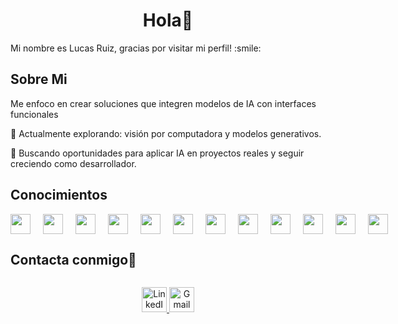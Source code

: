 <h1 align="center">Hola👋</h1>

<div size='20px'> Mi nombre es Lucas Ruiz, gracias por visitar mi perfil! :smile: 
</div>

<h2> Sobre Mi </h2>

Me enfoco en crear soluciones que integren modelos de IA con interfaces funcionales

🧪 Actualmente explorando: visión por computadora y modelos generativos.

🚀 Buscando oportunidades para aplicar IA en proyectos reales y seguir creciendo como desarrollador.

<h2> Conocimientos </h2>

<div style="display: flex; gap: 20px; align-items: center;">
  <div><img src="https://raw.githubusercontent.com/Luksruiz10/assets/main/icons/aws.png" width="32" /> </div>
  <div><img src="https://raw.githubusercontent.com/Luksruiz10/assets/main/icons/css3.png" width="32" /> </div>
  <div><img src="https://raw.githubusercontent.com/Luksruiz10/assets/main/icons/flask.png" width="32" /> </div>
  <div><img src="https://raw.githubusercontent.com/Luksruiz10/assets/main/icons/github.png" width="32" /> </div>
  <div><img src="https://raw.githubusercontent.com/Luksruiz10/assets/main/icons/html.png" width="32" /> </div>
  <div><img src="https://raw.githubusercontent.com/Luksruiz10/assets/main/icons/javascript.png" width="32" /> </div>
  <div><img src="https://raw.githubusercontent.com/Luksruiz10/assets/main/icons/pandas.png" width="32" /> </div>
  <div><img src="https://raw.githubusercontent.com/Luksruiz10/assets/main/icons/postgresql.png" width="32" /> </div>
  <div><img src="https://raw.githubusercontent.com/Luksruiz10/assets/main/icons/python.png" width="32" /> </div>
  <div><img src="https://raw.githubusercontent.com/Luksruiz10/assets/main/icons/pytorch.png" width="32" /> </div>
  <div><img src="https://raw.githubusercontent.com/Luksruiz10/assets/main/icons/react.png" width="32" /> </div>
  <div><img src="https://raw.githubusercontent.com/Luksruiz10/assets/main/icons/Scikit_learn.png" width="32" /> </div>
</div>


<h2 style="display: inline-block">Contacta conmigo🤝</h2>

<p align="center">
  <a href="https://www.linkedin.com/in/lucas-ruiz497">
    <img src="https://skillicons.dev/icons?i=linkedin" alt="LinkedIn" height="40">
  </a>
  <a href="mailto:lucasruiz048@gmail.com">
    <img src="https://skillicons.dev/icons?i=gmail" alt="Gmail" height="40">
  </a>
</p>
